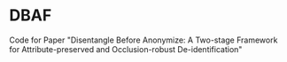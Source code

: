 # DBAF
Code for Paper "Disentangle Before Anonymize: A Two-stage Framework for Attribute-preserved and Occlusion-robust De-identification"
